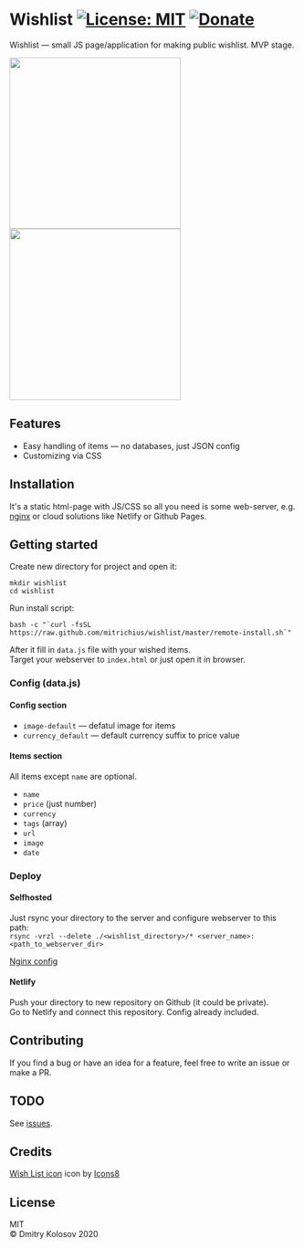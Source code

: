 # Wishlist [![License: MIT](https://img.shields.io/badge/License-MIT-green.svg)](https://opensource.org/licenses/MIT) [![Donate](https://img.shields.io/badge/Donate-PayPal-blue.svg)](https://www.paypal.com/paypalme/mitrichius/1)

Wishlist — small JS page/application for making public wishlist. MVP stage.

<img src="https://raw.githubusercontent.com/Mitrichius/wishlist/master/images/screenshot-web.png" height="300px"> <img src="https://raw.githubusercontent.com/Mitrichius/wishlist/master/images/screenshot-mobile.png" height="300px">

## Features
- Easy handling of items — no databases, just JSON config
- Customizing via CSS

## Installation
It's a static html-page with JS/CSS so all you need is some web-server, e.g. [nginx](https://github.com/Mitrichius/wishlist/blob/master/nginx.conf) or cloud solutions like Netlify or Github Pages.

## Getting started
Create new directory for project and open it:
```
mkdir wishlist
cd wishlist
```

Run install script:  
```
bash -c "`curl -fsSL https://raw.github.com/mitrichius/wishlist/master/remote-install.sh`"  
```

After it fill in `data.js` file with your wished items.  
Target your webserver to `index.html` or just open it in browser.  

### Config (data.js)

#### Config section
- `image-default` — defatul image for items 
- `currency_default` — default currency suffix to price value

#### Items section
All items except `name` are optional.
- `name`
- `price` (just number)
- `currency`
- `tags` (array)
- `url` 
- `image`
- `date`

### Deploy

#### Selfhosted 
Just rsync your directory to the server and configure webserver to this path:  
`rsync -vrzl --delete ./<wishlist_directory>/* <server_name>:<path_to_webserver_dir>`  

[Nginx config](https://github.com/Mitrichius/wishlist/blob/master/nginx.conf)

#### Netlify 
Push your directory to new repository on Github (it could be private).  
Go to Netlify and connect this repository. Config already included.  

## Contributing
If you find a bug or have an idea for a feature, feel free to write an issue or make a PR.

## TODO
See [issues](https://github.com/Mitrichius/wishlist/issues).

## Credits
[Wish List icon](https://icons8.com/icons/set/wish-list) icon by [Icons8](https://icons8.com)

## License
MIT  
© Dmitry Kolosov 2020
